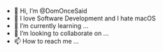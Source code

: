 - 👋 Hi, I’m @DomOnceSaid
- 👀 I love Software Development and I hate macOS
- 🌱 I’m currently learning ...
- 💞️ I’m looking to collaborate on ...
- 📫 How to reach me ...

<!---
DomOnceSaid/DomOnceSaid is a ✨ special ✨ repository because its `README.md` (this file) appears on your GitHub profile.
You can click the Preview link to take a look at your changes.
--->
